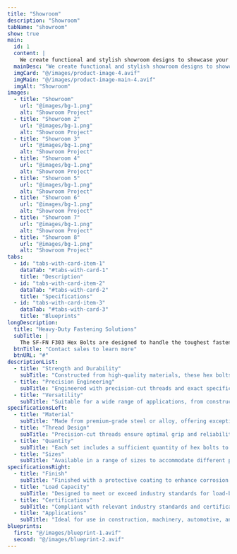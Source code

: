 ```yaml
---
title: "Showroom"
description: "Showroom"
tabName: "showroom"
show: true
main:
  id: 1
  content: |
    We create functional and stylish showroom designs to showcase your products effectively.
  mainDesc: "We create functional and stylish showroom designs to showcase your products effectively."
  imgCard: "@/images/product-image-4.avif"
  imgMain: "@/images/product-image-main-4.avif"
  imgAlt: "Showroom"
images:
  - title: "Showroom"
    url: "@images/bg-1.png"
    alt: "Showroom Project"
  - title: "Showroom 2"
    url: "@images/bg-1.png"
    alt: "Showroom Project"
  - title: "Showroom 3"
    url: "@images/bg-1.png"
    alt: "Showroom Project"
  - title: "Showroom 4"
    url: "@images/bg-1.png"
    alt: "Showroom Project"
  - title: "Showroom 5"
    url: "@images/bg-1.png"
    alt: "Showroom Project"
  - title: "Showroom 6"
    url: "@images/bg-1.png"
    alt: "Showroom Project"
  - title: "Showroom 7"
    url: "@images/bg-1.png"
    alt: "Showroom Project"
  - title: "Showroom 8"
    url: "@images/bg-1.png"
    alt: "Showroom Project"
tabs:
  - id: "tabs-with-card-item-1"
    dataTab: "#tabs-with-card-1"
    title: "Description"
  - id: "tabs-with-card-item-2"
    dataTab: "#tabs-with-card-2"
    title: "Specifications"
  - id: "tabs-with-card-item-3"
    dataTab: "#tabs-with-card-3"
    title: "Blueprints"
longDescription:
  title: "Heavy-Duty Fastening Solutions"
  subTitle: |
    The SF-FN F303 Hex Bolts are designed to handle the toughest fastening challenges with ease. Whether you're working on construction projects or heavy machinery, these hex bolts deliver the strength and reliability you need.
  btnTitle: "Contact sales to learn more"
  btnURL: "#"
descriptionList:
  - title: "Strength and Durability"
    subTitle: "Constructed from high-quality materials, these hex bolts are built to withstand heavy loads and tough conditions."
  - title: "Precision Engineering"
    subTitle: "Engineered with precision-cut threads and exact specifications, ensuring a tight and secure fit every time."
  - title: "Versatility"
    subTitle: "Suitable for a wide range of applications, from construction to machinery, providing versatile fastening solutions."
specificationsLeft:
  - title: "Material"
    subTitle: "Made from premium-grade steel or alloy, offering exceptional strength and corrosion resistance."
  - title: "Thread Design"
    subTitle: "Precision-cut threads ensure optimal grip and reliability, even in high-stress environments."
  - title: "Quantity"
    subTitle: "Each set includes a sufficient quantity of hex bolts to tackle various projects and applications."
  - title: "Sizes"
    subTitle: "Available in a range of sizes to accommodate different project requirements, ensuring versatility and compatibility."
specificationsRight:
  - title: "Finish"
    subTitle: "Finished with a protective coating to enhance corrosion resistance and extend service life."
  - title: "Load Capacity"
    subTitle: "Designed to meet or exceed industry standards for load-bearing capacity, ensuring reliable performance under heavy loads."
  - title: "Certifications"
    subTitle: "Compliant with relevant industry standards and certifications, guaranteeing quality and reliability."
  - title: "Applications"
    subTitle: "Ideal for use in construction, machinery, automotive, and other heavy-duty applications that demand strong and reliable fastening."
blueprints:
  first: "@/images/blueprint-1.avif"
  second: "@/images/blueprint-2.avif"  
---
```

